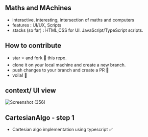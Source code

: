 ## Maths and MAchines
- interactive, interesting, intersection of maths and computers
- features : UI/UX, Scripts 
- stacks (so far) : HTML,CSS for UI. JavaScript/TypeScript scripts.

## How to contribute
- star ⭐ and fork 🍴 this repo.
- clone it on your local machine and create a new branch. 
- push changes to your branch and create a PR 🥂
- voila! 🥳

## context/ UI view
![Screenshot (356)](https://user-images.githubusercontent.com/74761990/135607502-3f6465eb-6d85-47f6-8ead-a30815f6809d.png)

## CartesianAlgo - step 1
- Cartesian algo implementation using typescript ✅
